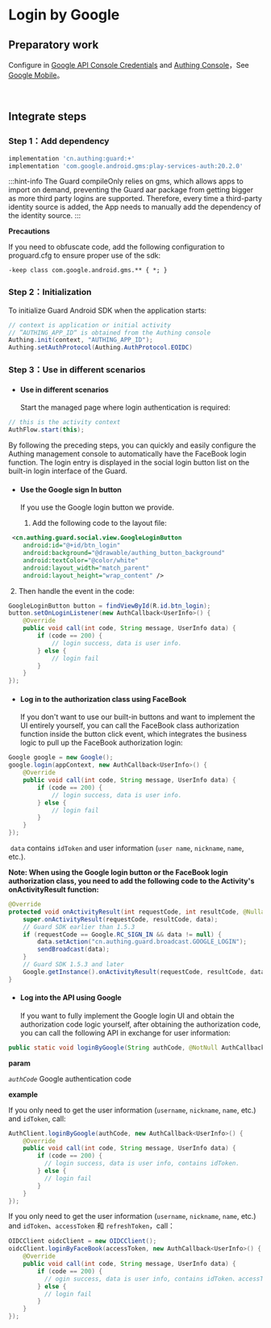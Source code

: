 # Login by Google 

<LastUpdated/>

## Preparatory work

Configure in [Google API Console Credentials](https://console.cloud.google.com/apis/credentials) and [Authing Console](https://authing.cn/)，See [Google Mobile](../../../guides/connections/social/google-mobile/README.md)。

<br>

## Integrate steps

### Step 1：Add dependency

```groovy
implementation 'cn.authing:guard:+'
implementation 'com.google.android.gms:play-services-auth:20.2.0'
```

:::hint-info
The Guard compileOnly relies on gms, which allows apps to import on demand, preventing the Guard aar package from getting bigger as more third party logins are supported. Therefore, every time a third-party identity source is added, the App needs to manually add the dependency of the identity source.
:::

**Precautions**

If you need to obfuscate code, add the following configuration to proguard.cfg to ensure proper use of the sdk:

```
-keep class com.google.android.gms.** { *; }
```

### Step 2：Initialization 

To initialize Guard Android SDK when the application starts:

```java
// context is application or initial activity
// ”AUTHING_APP_ID“ is obtained from the Authing console
Authing.init(context, "AUTHING_APP_ID");
Authing.setAuthProtocol(Authing.AuthProtocol.EOIDC)
```

### Step 3：Use in different scenarios

- #### Use in different scenarios
  Start the managed page where login authentication is required:
```java
// this is the activity context
AuthFlow.start(this);
```

By following the preceding steps, you can quickly and easily configure the Authing management console to automatically have the FaceBook login function. The login entry is displayed in the social login button list on the built-in login interface of the Guard.

- #### Use the Google sign In button
    If you use the Google login button we provide.
    
    1. Add the following code to the layout file:

```xml
 <cn.authing.guard.social.view.GoogleLoginButton
    android:id="@+id/btn_login"
    android:background="@drawable/authing_button_background"
    android:textColor="@color/white"
    android:layout_width="match_parent"
    android:layout_height="wrap_content" />
```

​		2.  Then handle the event in the code:

```java
GoogleLoginButton button = findViewById(R.id.btn_login);
button.setOnLoginListener(new AuthCallback<UserInfo>() {
    @Override
    public void call(int code, String message, UserInfo data) {
      	if (code == 200) {
        	// login success, data is user info.
       	} else {
        	// login fail
      	}
    }
});
```

- #### Log in to the authorization class using FaceBook
  
  If you don't want to use our built-in buttons and want to implement the UI entirely yourself, you can call the FaceBook class authorization function inside the button click event, which integrates the business logic to pull up the FaceBook authorization login:

```java
Google google = new Google();
google.login(appContext, new AuthCallback<UserInfo>() {
    @Override
    public void call(int code, String message, UserInfo data) {
        if (code == 200) {
        	// login success, data is user info.
       	} else {
        	// login fail
      	}
    }
});
```

​	`data` contains `idToken` and user information (`user name`, `nickname`, `name`, etc.).

**Note: When using the Google login button or the FaceBook login authorization class, you need to add the following code to the Activity's onActivityResult function:**

```java
@Override
protected void onActivityResult(int requestCode, int resultCode, @Nullable Intent data) {
    super.onActivityResult(requestCode, resultCode, data);
  	// Guard SDK earlier than 1.5.3
    if (requestCode == Google.RC_SIGN_IN && data != null) {
        data.setAction("cn.authing.guard.broadcast.GOOGLE_LOGIN");
        sendBroadcast(data);
    }
  	// Guard SDK 1.5.3 and later
  	Google.getInstance().onActivityResult(requestCode, resultCode, data);
}
```

- #### Log into the API using Google

  If you want to fully implement the Google login UI and obtain the authorization code logic yourself, after obtaining the authorization code, you can call the following API in exchange for user information:

```java
public static void loginByGoogle(String authCode, @NotNull AuthCallback<UserInfo> callback)
```

**param**

*`authCode`* Google authentication code

**example**

If you only need to get the user information (`username`, `nickname`, `name`, etc.) and `idToken`, call:

```java
AuthClient.loginByGoogle(authCode, new AuthCallback<UserInfo>() {
    @Override
    public void call(int code, String message, UserInfo data) {
        if (code == 200) {
          // login success, data is user info, contains idToken.
        } else {
          // login fail
        }
    }
});
```

If you only need to get the user information (`username`, `nickname`, `name`, etc.) and `idToken`、`accessToken` 和 `refreshToken`，call：

```java
OIDCClient oidcClient = new OIDCClient();
oidcClient.loginByFaceBook(accessToken, new AuthCallback<UserInfo>() {
    @Override
    public void call(int code, String message, UserInfo data) {
        if (code == 200) {
          // ogin success, data is user info, contains idToken、accessToken and refreshToken.
        } else {
          // login fail
        }
    }
});
```

